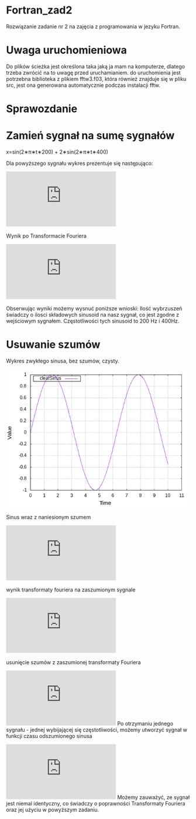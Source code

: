 # Fortran_zad2
Rozwiązanie zadanie nr 2 na zajęcia z programowania w jezyku Fortran.
# Uwaga uruchomieniowa
Do plików ścieżka jest określona taka jaką ja mam na komputerze, dlatego trzeba zwrócić na to uwagę przed uruchamianiem.
do uruchomienia jest potrzebna biblioteka z plikiem fftw3.f03, która również znajduje się w pliku src, jest ona generowana automatycznie podczas instalacji fftw. 

# Sprawozdanie
# Zamień sygnał na sumę sygnałów 

x=sin(2∗π∗t∗200) + 2∗sin(2∗π∗t∗400)

Dla powyższego sygnału wykres prezentuje się następująco:

![](https://github.com/brytyjczyk/Fortran_zad2/blob/master/res/signalTime.pdf)

Wynik po Transformacie Fouriera

![](https://github.com/brytyjczyk/Fortran_zad2/blob/master/res/signalFreq.pdf)

Obserwując wyniki możemy wysnuć poniższe wnioski:
Ilość wybrzuszeń świadczy o ilosci składowych sinusoid na nasz sygnał, co jest zgodne z wejściowym sygnałem.
Częstotliwości tych sinusoid to 200 Hz i 400Hz.

# Usuwanie szumów

Wykres zwykłego sinusa, bez szumów, czysty.

![](https://github.com/brytyjczyk/Fortran_zad2/blob/master/res/clearSinus.png)

Sinus wraz z naniesionym szumem

![](https://github.com/brytyjczyk/Fortran_zad2/blob/master/res/noisySinus.pdf)

wynik transformaty fouriera na zaszumionym sygnale

![](https://github.com/brytyjczyk/Fortran_zad2/blob/master/res/sinusNoisyF.pdf)

usunięcie szumów z zaszumionej transformaty Fouriera

![](https://github.com/brytyjczyk/Fortran_zad2/blob/master/res/sinusClearedF.pdf)
Po otrzymaniu jednego sygnału - jednej wybijającej się częstotliwości, możemy utworzyć sygnał w funkcji czasu odszumionego sinusa

![](https://github.com/brytyjczyk/Fortran_zad2/blob/master/res/sinusClearedTime.pdf)
Możemy zauważyć, ze sygnał jest niemal identyczny, co świadczy o poprawności Transformaty Fouriera oraz jej użyciu w powyższym zadaniu.
